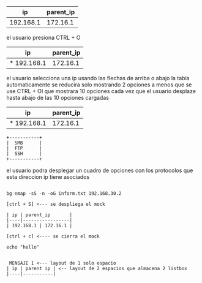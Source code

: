 | ip | parent_ip       |
|----|-----------------|
| 192.168.1 | 172.16.1 |

el usuario presiona CTRL + O

| ip | parent_ip         |
|----|-------------------|
| * 192.168.1 | 172.16.1 |

el usuario selecciona una ip usando las flechas de arriba o abajo
la tabla automaticamente se reducira solo mostrando 2 opciones a menos que se use 
CTRL + OI que mostrara 10 opciones cada vez que el usuario desplaze hasta abajo de las 10 opciones cargadas

| ip | parent_ip         |
|----|-------------------|
| * 192.168.1 | 172.16.1 |
    +-----------+
    |  SMB      |
    |  FTP      |
    |  SSH      |
    +-----------+

el usuario podra desplegar un cuadro de opciones con los protocolos que esta direccion ip tiene asociados



```shell

bg nmap -sS -n -oG inform.txt 192.168.30.2 

[ctrl + S] <--- se despliega el mock

| ip | parent_ip       |
|----|-----------------|
| 192.168.1 | 172.16.1 |

[ctrl + c] <---- se cierra el mock

echo "hello"
```




```

 MENSAJE 1 <--- layout de 1 solo espacio
| ip | parent ip | <-- layout de 2 espacios que almacena 2 listbox
|----|-----------|


```